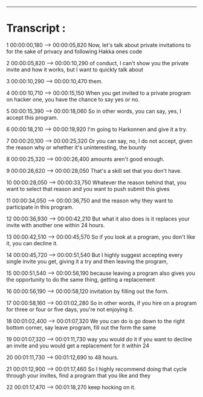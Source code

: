 







---
# Transcript :

1
00:00:00,180 --> 00:00:05,820
Now, let's talk about private invitations to for the sake of privacy and following Hakka ones code

2
00:00:05,820 --> 00:00:10,290
of conduct, I can't show you the private invite and how it works, but I want to quickly talk about

3
00:00:10,290 --> 00:00:10,470
them.

4
00:00:10,710 --> 00:00:15,150
When you get invited to a private program on hacker one, you have the chance to say yes or no.

5
00:00:15,390 --> 00:00:18,060
So in other words, you can say, yes, I accept this program.

6
00:00:18,210 --> 00:00:19,920
I'm going to Harkonnen and give it a try.

7
00:00:20,100 --> 00:00:25,320
Or you can say, no, I do not accept, given the reason why or whether it's uninteresting, the bounty

8
00:00:25,320 --> 00:00:26,400
amounts aren't good enough.

9
00:00:26,620 --> 00:00:28,050
That's a skill set that you don't have.

10
00:00:28,050 --> 00:00:33,750
Whatever the reason behind that, you want to select that reason and you want to push submit this gives

11
00:00:34,050 --> 00:00:36,750
and the reason why they want to participate in this program.

12
00:00:36,930 --> 00:00:42,210
But what it also does is it replaces your invite with another one within 24 hours.

13
00:00:42,510 --> 00:00:45,570
So if you look at a program, you don't like it, you can decline it.

14
00:00:45,720 --> 00:00:51,540
But I highly suggest accepting every single invite you get, giving it a try and then leaving the program,

15
00:00:51,540 --> 00:00:56,190
because leaving a program also gives you the opportunity to do the same thing, getting a replacement

16
00:00:56,190 --> 00:00:58,120
invitation by filling out the form.

17
00:00:58,160 --> 00:01:02,280
So in other words, if you hire on a program for three or four or five days, you're not enjoying it.

18
00:01:02,400 --> 00:01:07,320
We you can do is go down to the right bottom corner, say leave program, fill out the form the same

19
00:01:07,320 --> 00:01:11,730
way you would do it if you want to decline an invite and you would get a replacement for it within 24

20
00:01:11,730 --> 00:01:12,690
to 48 hours.

21
00:01:12,900 --> 00:01:17,460
So I highly recommend doing that cycle through your invites, find a program that you like and they

22
00:01:17,470 --> 00:01:18,270
keep hocking on it.



